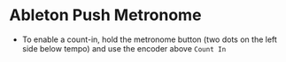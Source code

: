 # Ableton Push Metronome

- To enable a count-in, hold the metronome button (two dots on the left side below tempo) and use the encoder above `Count In`
